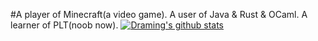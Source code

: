 #A player of Minecraft(a video game). A user of Java & Rust & OCaml. A learner of PLT(noob now).
[![Draming's github stats](https://github-readme-stats.vercel.app/api?username=1478599553&show_icons=true&title_color=fff&icon_color=79ff97&text_color=9f9f9f&bg_color=151515)](https://github.com/1478599553)
